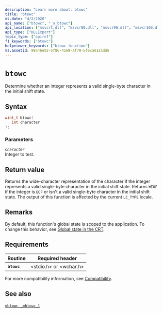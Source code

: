 ```yaml
---
description: "Learn more about: btowc"
title: "btowc"
ms.date: "4/2/2020"
api_name: ["btowc", "_o_btowc"]
api_location: ["msvcrt.dll", "msvcr80.dll", "msvcr90.dll", "msvcr100.dll", "msvcr100_clr0400.dll", "msvcr110.dll", "msvcr110_clr0400.dll", "msvcr120.dll", "msvcr120_clr0400.dll", "ucrtbase.dll", "api-ms-win-crt-convert-l1-1-0.dll", "api-ms-win-crt-private-l1-1-0.dll"]
api_type: ["DLLExport"]
topic_type: ["apiref"]
f1_keywords: ["btowc"]
helpviewer_keywords: ["btowc function"]
ms.assetid: 99a46e02-6f86-4569-af79-5feca012add8
---
```

# `btowc`

Determine whether an integer represents a valid single-byte character in the initial shift state.

## Syntax

```C
wint_t btowc(
   int character
);
```

### Parameters

*`character`*\
Integer to test.

## Return value

Returns the wide-character representation of the character if the integer represents a valid single-byte character in the initial shift state. Returns `WEOF` if the integer is `EOF` or isn't a valid single-byte character in the initial shift state. The output of this function is affected by the current `LC_TYPE` locale.

## Remarks

By default, this function's global state is scoped to the application. To change this behavior, see [Global state in the CRT](../global-state.md).

## Requirements

|Routine|Required header|
|-------------|---------------------|
|**`btowc`**|\<stdio.h> or \<wchar.h>|

For more compatibility information, see [Compatibility](../compatibility.md).

## See also

[`mbtowc`, `_mbtowc_l`](mbtowc-mbtowc-l.md)
